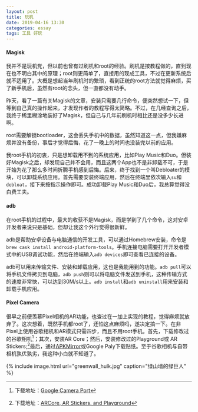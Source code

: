 ```yaml
---
layout: post
title: 玩机
date: 2019-04-16 13:30
categories: essay
tags: 工具 好玩
---
```


#### Magisk
我并不是玩机党，但以前也曾有过刷机和root的经验。刷机是按教程做的，直到现在也不明白其中的原理；root则更简单了，直接用的现成工具，不过在更新系统后就不适用了。大概是想起当年刷机时的繁琐，看到正统的root方法就觉得麻烦，买了新手机后，虽然有root的念头，但一直都没有动手。

昨天，看了一篇有关Magisk的文章，安装只需要几行命令，便突然想试一下，但等到自己真的操作起来，才发现作者的教程写得太简略。不过，在几经查询之后，我终于稀里糊涂地装好了Magisk，但自己与几年前刷机时相比还是没多少长进啊。

root需要解锁bootloader，这会丢失手机中的数据，虽然知道这一点，但我嫌麻烦并没有备份，事后才觉得后悔，花了一晚上的时间也没装完以前的应用。

我root手机的初衷，只是想卸载用不到的系统应用，比如Play Music和Duo。但装好Magisk之后，却发现自己并不会用，而且这两个App也不是非卸载不可，于是开始为花了那么多时间折腾手机感到后悔。后来，终于找到一个叫Debloater的模块，可以卸载系统应用。首先需要安装终端应用，然后在终端里依次输入`su`和 `debloat`，接下来按指示操作即可。成功卸载Play Music和Duo后，我总算觉得没白费工夫。

#### adb
在root手机的过程中，最大的收获不是Magisk，而是学到了几个命令，这对安卓开发者来说只是基础，但却让我这个外行觉得很新鲜。

adb是帮助安卓设备与电脑通信的开发工具，可以通过Homebrew安装，命令是`brew cask install android-platform-tools`。手机连接电脑需要打开开发者模式中的USB调试功能，然后在终端输入`adb devices`即可查看已连接的设备。

adb可以用来传输文件、安装和卸载应用，这也是我能用到的功能。`adb pull`可以将手机文件拷贝到电脑，`adb push`则可以将电脑文件发送到手机，这种传输方式的速度非常快，可以达到30M/s以上。`adb install`和`adb uninstall`用来安装和卸载手机应用。

#### Pixel Camera
很早之前便羡慕Pixel相机的AR功能，也查过在一加上实现的教程，觉得麻烦就放弃了。这次想着，既然手机都root了，还怕这点麻烦吗，遂决定搞一下。在非Pixel上使用谷歌相机和AR模式只需四步，而且不用root手机。首先，下载修改过的谷歌相机[^1]；其次，安装AR Core；然后，安装修改过的Playground或 AR Stickers;[^2]最后，通过[APKMirror](https://www.apkmirror.com/)或Google Paly下载贴纸。至于谷歌相机与自带相机孰优孰劣，我这种小白就不知道了。

{% include image.html url="greenwall_hulk.jpg" caption="绿山墙的绿巨人" %}


[^1]: 下载地址：[Google Camera Port](https://www.celsoazevedo.com/files/android/google-camera/)
[^2]: 下载地址：[ARCore, AR Stickers, and Playground](https://www.celsoazevedo.com/files/android/google-camera/ar/)

